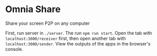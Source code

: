 # Omnia Share
Share your screen P2P on any computer

First, run server in `./server`. The run `npm run start`.
Open the tab with `localhost:3000/receiver` first, then open another tab with `localhost:3000/sender`.
View the outputs of the apps in the browser's console.